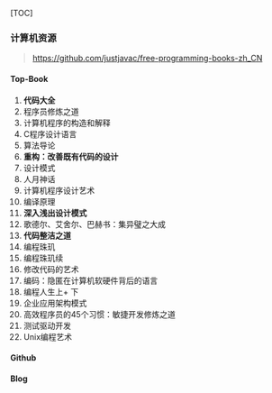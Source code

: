 [TOC]

### 计算机资源

>   https://github.com/justjavac/free-programming-books-zh_CN

#### Top-Book

1.  **代码大全**
2.  程序员修炼之道
3.  计算机程序的构造和解释
4.  C程序设计语言
5.  算法导论
6.  **重构：改善既有代码的设计**
7.  设计模式
8.  人月神话
9.  计算机程序设计艺术
10.  编译原理
11.  **深入浅出设计模式**
12.  歌德尔、艾舍尔、巴赫书：集异璧之大成
13.  **代码整洁之道**
14.  编程珠玑
15.  编程珠玑续
16.  修改代码的艺术
17.  编码：隐匿在计算机软硬件背后的语言
18.  编程人生上+ 下
19.  企业应用架构模式
20.  高效程序员的45个习惯：敏捷开发修炼之道
21.  测试驱动开发
22.  Unix编程艺术

#### Github

#### Blog